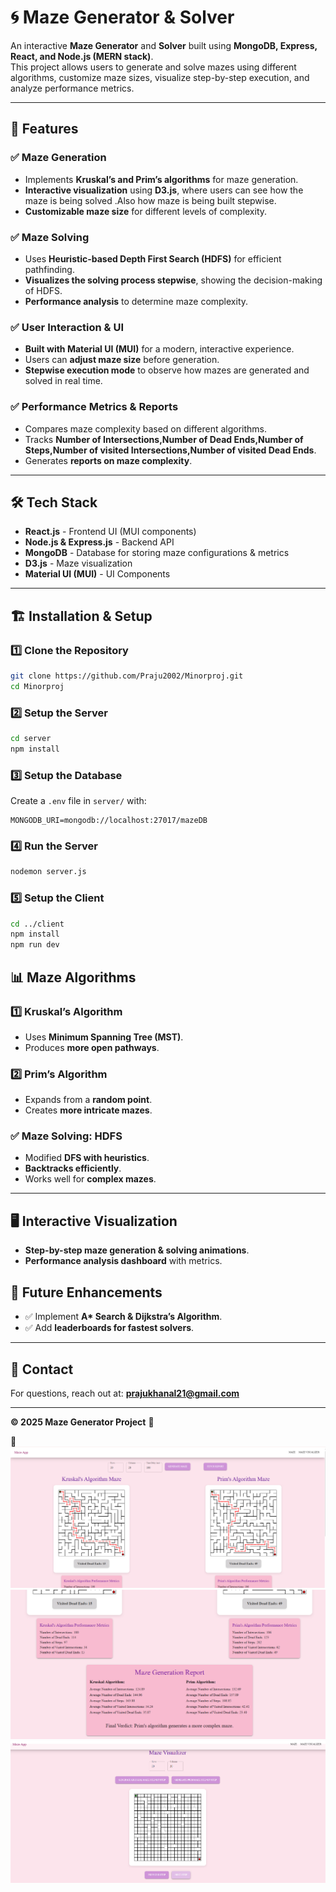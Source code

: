 # 🌀 Maze Generator & Solver  

An interactive **Maze Generator** and **Solver** built using **MongoDB, Express, React, and Node.js (MERN stack)**.  
This project allows users to generate and solve mazes using different algorithms, customize maze sizes, visualize step-by-step execution, and analyze performance metrics.  

---

## 🚀 Features  

### ✅ **Maze Generation**  
- Implements **Kruskal’s and Prim’s algorithms** for maze generation.  
- **Interactive visualization** using **D3.js**, where users can see how the maze is being solved .Also how maze is being built stepwise.
- **Customizable maze size** for different levels of complexity.  

### ✅ **Maze Solving**  
- Uses **Heuristic-based Depth First Search (HDFS)** for efficient pathfinding.  
- **Visualizes the solving process stepwise**, showing the decision-making of HDFS.  
- **Performance analysis** to determine maze complexity.  

### ✅ **User Interaction & UI**  
- **Built with Material UI (MUI)** for a modern, interactive experience.  
- Users can **adjust maze size** before generation.  
- **Stepwise execution mode** to observe how mazes are generated and solved in real time.  

### ✅ **Performance Metrics & Reports**  
- Compares maze complexity based on different algorithms.  
- Tracks **Number of Intersections,Number of Dead Ends,Number of Steps,Number of visited Intersections,Number of visited Dead Ends**.  
- Generates **reports on maze complexity**.  

---

## 🛠️ Tech Stack  

- **React.js** - Frontend UI (MUI components)  
- **Node.js & Express.js** - Backend API  
- **MongoDB** - Database for storing maze configurations & metrics  
- **D3.js** - Maze visualization  
- **Material UI (MUI)** - UI Components  

---

## 🏗️ Installation & Setup  

### 1️⃣ Clone the Repository  
```bash
git clone https://github.com/Praju2002/Minorproj.git
cd Minorproj
```

### 2️⃣ Setup the Server  
```bash
cd server
npm install
```

### 3️⃣ Setup the Database  
Create a `.env` file in `server/` with:
```env
MONGODB_URI=mongodb://localhost:27017/mazeDB
```

### 4️⃣ Run the Server  
```bash
nodemon server.js
```

### 5️⃣ Setup the Client  
```bash
cd ../client
npm install
npm run dev
```

## 📊 Maze Algorithms  

### 1️⃣ **Kruskal’s Algorithm**  
- Uses **Minimum Spanning Tree (MST)**.  
- Produces **more open pathways**.  

### 2️⃣ **Prim’s Algorithm**  
- Expands from a **random point**.  
- Creates **more intricate mazes**.  

### ✅ **Maze Solving: HDFS**  
- Modified **DFS with heuristics**.  
- **Backtracks efficiently**.  
- Works well for **complex mazes**.  

---

## 🖥️ Interactive Visualization  

- **Step-by-step maze generation & solving animations**.  
- **Performance analysis dashboard** with metrics.  



## 📜 Future Enhancements  

- ✅ Implement **A\* Search & Dijkstra’s Algorithm**.  
- ✅ Add **leaderboards for fastest solvers**.  

---

## 📧 Contact  
For questions, reach out at: **prajukhanal21@gmail.com**  

---

**© 2025 Maze Generator Project** 🎯  

**📸**  
![Maze Generation and Solving](./client/src/assets/mazesolve.png)  
![Maze Report](./client/src/assets/report.png)  
![Maze Generation Stepwise](./client/src/assets/stepwise.png)  

